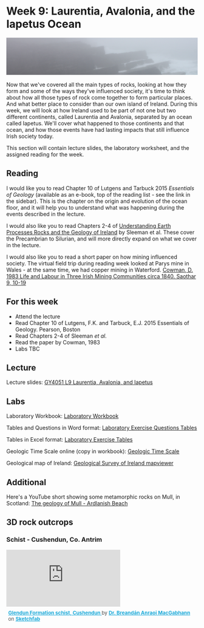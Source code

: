 # Week 9: Laurentia, Avalonia, and the Iapetus Ocean

![Week 9 Cover image](./assets/images/mph.png)

Now that we've covered all the main types of rocks, looking at how they form and some of the ways they've influenced society, it's time to think about how all those types of rock come together to form particular places. And what better place to consider than our own island of Ireland. During this week, we will look at how Ireland used to be part of not one but two different continents, called Laurentia and Avalonia, separated by an ocean called Iapetus. We'll cover what happened to those continents and that ocean, and how those events have had lasting impacts that still influence Irish society today.

This section will contain lecture slides, the laboratory worksheet, and the assigned reading for the week.

## Reading

I would like you to read Chapter 10 of Lutgens and Tarbuck 2015 *Essentials of Geology* (available as an e-book, top of the reading list - see the link in the sidebar). This is the chapter on the origin and evolution of the ocean floor, and it will help you to understand what was happening during the events described in the lecture.

I would also like you to read Chapters 2-4 of [Understanding Earth Processes Rocks and the Geology of Ireland](https://gsi.ie/documents/UnderstandingEarth_bookmarked.pdf) by Sleeman et al. These cover the Precambrian to Silurian, and will more directly expand on what we cover in the lecture.

I would also like you to read a short paper on how mining influenced society. The virtual field trip during reading week looked at Parys mine in Wales - at the same time, we had copper mining in Waterford. [Cowman, D. 1983 Life and Labour in Three Irish Mining Communities circa 1840. Saothar 9, 10-19](https://www.jstor.org/stable/23193860)

## For this week

 - Attend the lecture
 - Read Chapter 10 of Lutgens, F.K. and Tarbuck, E.J. 2015 Essentials of Geology. Pearson, Boston
 - Read Chapters 2-4 of Sleeman *et al.*
 - Read the paper by Cowman, 1983
 - Labs TBC

## Lecture

Lecture slides: [GY4051 L9 Laurentia, Avalonia, and Iapetus](./assets/lectures/GY4051_L9_Laurentia_Avalonia_Iapetus.pdf)

## Labs

Laboratory Workbook: [Laboratory Workbook](./assets/labs/GY4051_Lab_Workbook.pdf)

Tables and Questions in Word format: [Laboratory Exercise Questions Tables](./assets/labs/GY4051_Lab_Tables_Questions.docx)

Tables in Excel format: [Laboratory Exercise Tables](./assets/labs/GY4051_Lab_Tables.xlsx)

Geologic Time Scale online (copy in workbook): [Geologic Time Scale](https://stratigraphy.org/chart/)

Geological map of Ireland: [Geological Survey of Ireland mapviewer](https://dcenr.maps.arcgis.com/apps/MapSeries/index.html?appid=a30af518e87a4c0ab2fbde2aaac3c228)

## Additional

Here's a YouTube short showing some metamorphic rocks on Mull, in Scotland: [The geology of Mull - Ardlanish Beach](https://www.youtube.com/watch?v=dpsiJPRnW00)

## 3D rock outcrops

### Schist - Cushendun, Co. Antrim

<div class="sketchfab-embed-wrapper"> <iframe title="Glendun Formation schist, Cushendun" frameborder="0" allowfullscreen mozallowfullscreen="true" webkitallowfullscreen="true" allow="autoplay; fullscreen; xr-spatial-tracking" xr-spatial-tracking execution-while-out-of-viewport execution-while-not-rendered web-share src="https://sketchfab.com/models/82356e2ae9cb4bf99bc05837144c9073/embed"> </iframe> <p style="font-size: 13px; font-weight: normal; margin: 5px; color: #4A4A4A;"> <a href="https://sketchfab.com/3d-models/glendun-formation-schist-cushendun-82356e2ae9cb4bf99bc05837144c9073?utm_medium=embed&utm_campaign=share-popup&utm_content=82356e2ae9cb4bf99bc05837144c9073" target="_blank" rel="nofollow" style="font-weight: bold; color: #1CAAD9;"> Glendun Formation schist, Cushendun </a> by <a href="https://sketchfab.com/bamacgabhann?utm_medium=embed&utm_campaign=share-popup&utm_content=82356e2ae9cb4bf99bc05837144c9073" target="_blank" rel="nofollow" style="font-weight: bold; color: #1CAAD9;"> Dr. Breandán Anraoi MacGabhann </a> on <a href="https://sketchfab.com?utm_medium=embed&utm_campaign=share-popup&utm_content=82356e2ae9cb4bf99bc05837144c9073" target="_blank" rel="nofollow" style="font-weight: bold; color: #1CAAD9;">Sketchfab</a></p></div>